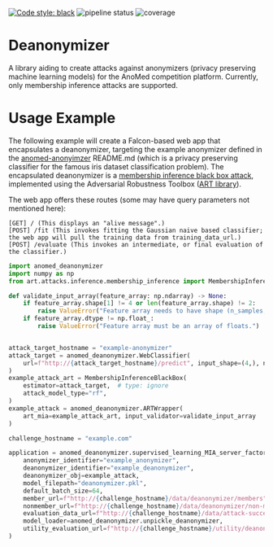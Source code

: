 [![Code style: black](https://img.shields.io/badge/code%20style-black-000000.svg)](https://github.com/psf/black)
![pipeline status](https://git.uni-luebeck.de/its/anomed/deanonymizer/badges/main/pipeline.svg?ignore_skipped=true)
![coverage](https://git.uni-luebeck.de/its/anomed/deanonymizer/badges/main/coverage.svg?job=run_tests)

# Deanonymizer

A library aiding to create attacks against anonymizers (privacy preserving
machine learning models) for the AnoMed competition platform. Currently, only
membership inference attacks are supported.

# Usage Example

The following example will create a Falcon-based web app that encapsulates a
deanonymizer, targeting the example anonymizer defined in the [anomed-anonyimzer](https://pypi.org/project/anomed-anonymizer/)
README.md (which is a privacy preserving classifier for the famous iris dataset
classification problem). The encapsulated deanonymizer is a [membership inference
black box attack](https://adversarial-robustness-toolbox.readthedocs.io/en/latest/modules/attacks/inference/membership_inference.html#membership-inference-black-box),
implemented using the Adversarial Robustness Toolbox ([ART library](https://github.com/Trusted-AI/adversarial-robustness-toolbox)).

The web app offers these routes (some may have query parameters not mentioned here):

    [GET] / (This displays an "alive message".)
    [POST] /fit (This invokes fitting the Gaussian naive based classifier; the web app will pull the training data from training_data_url.)
    [POST] /evaluate (This invokes an intermediate, or final evaluation of the classifier.)

```python
import anomed_deanonymizer
import numpy as np
from art.attacks.inference.membership_inference import MembershipInferenceBlackBox

def validate_input_array(feature_array: np.ndarray) -> None:
    if feature_array.shape[1] != 4 or len(feature_array.shape) != 2:
        raise ValueError("Feature array needs to have shape (n_samples, 4).")
    if feature_array.dtype != np.float_:
        raise ValueError("Feature array must be an array of floats.")


attack_target_hostname = "example-anonymizer"
attack_target = anomed_deanonymizer.WebClassifier(
    url=f"http://{attack_target_hostname}/predict", input_shape=(4,), nb_classes=3
)
example_attack_art = MembershipInferenceBlackBox(
    estimator=attack_target,  # type: ignore
    attack_model_type="rf",
)
example_attack = anomed_deanonymizer.ARTWrapper(
    art_mia=example_attack_art, input_validator=validate_input_array
)

challenge_hostname = "example.com"

application = anomed_deanonymizer.supervised_learning_MIA_server_factory(
    anonymizer_identifier="example_anonymizer",
    deanonymizer_identifier="example_deanonymizer",
    deanonymizer_obj=example_attack,
    model_filepath="deanonymizer.pkl",
    default_batch_size=64,
    member_url=f"http://{challenge_hostname}/data/deanonymizer/members",
    nonmember_url=f"http://{challenge_hostname}/data/deanonymizer/non-members",
    evaluation_data_url=f"http://{challenge_hostname}/data/attack-success-evaluation",
    model_loader=anomed_deanonymizer.unpickle_deanonymizer,
    utility_evaluation_url=f"http://{challenge_hostname}/utility/deanonymizer",
)
```
